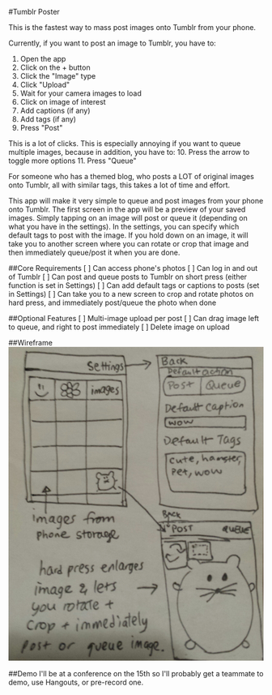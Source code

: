 #Tumblr Poster

This is the fastest way to mass post images onto Tumblr from your phone.

Currently, if you want to post an image to Tumblr, you have to:
 1. Open the app
 2. Click on the + button
 3. Click the "Image" type
 4. Click "Upload"
 5. Wait for your camera images to load
 6. Click on image of interest
 7. Add captions (if any)
 8. Add tags (if any)
 9. Press "Post"

This is a lot of clicks. This is especially annoying if you want to queue multiple images, because in addition, you have to:
 10. Press the arrow to toggle more options
 11. Press "Queue"

For someone who has a themed blog, who posts a LOT of original images onto Tumblr, all with similar tags, this takes a lot of time and effort.

This app will make it very simple to queue and post images from your phone onto Tumblr. The first screen in the app will be a preview of your saved images. Simply tapping on an image will post or queue it (depending on what you have in the settings). In the settings, you can specify which default tags to post with the image. If you hold down on an image, it will take you to another screen where you can rotate or crop that image and then immediately queue/post it when you are done.


##Core Requirements
 [ ] Can access phone's photos
 [ ] Can log in and out of Tumblr
 [ ] Can post and queue posts to Tumblr on short press (either function is set in Settings)
 [ ] Can add default tags or captions to posts (set in Settings)
 [ ] Can take you to a new screen to crop and rotate photos on hard press, and immediately post/queue the photo when done

##Optional Features
 [ ] Multi-image upload per post
 [ ] Can drag image left to queue, and right to post immediately
 [ ] Delete image on upload

##Wireframe
![wireframe](wireframe.png)

##Demo
I'll be at a conference on the 15th so I'll probably get a teammate to demo, use Hangouts, or pre-record one.

